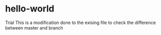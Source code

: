 # hello-world
Trial
This is a modification done to the exising file to check the difference between master and branch
